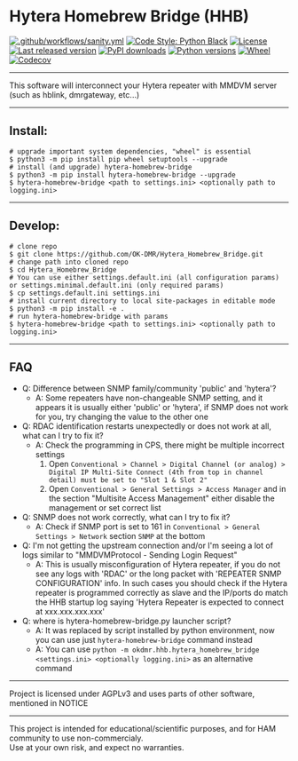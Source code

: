 # Hytera Homebrew Bridge (HHB)

[![.github/workflows/sanity.yml](https://img.shields.io/github/actions/workflow/status/OK-DMR/Hytera_Homebrew_Bridge/sanity.yml?style=flat-square&branch=master)](https://github.com/OK-DMR/Hytera_Homebrew_Bridge/actions)
[![Code Style: Python Black](https://img.shields.io/badge/code%20style-black-000000.svg?style=flat-square)](https://github.com/psf/black)
[![License](https://img.shields.io/github/license/OK-DMR/Hytera_Homebrew_Bridge?style=flat-square)](https://github.com/OK-DMR/Hytera_Homebrew_Bridge/blob/master/LICENSE)
[![Last released version](https://img.shields.io/pypi/v/hytera-homebrew-bridge?style=flat-square)](https://pypi.org/project/hytera-homebrew-bridge/)
[![PyPI downloads](https://img.shields.io/pypi/dd/hytera-homebrew-bridge?style=flat-square)](https://libraries.io/pypi/hytera-homebrew-bridge)
[![Python versions](https://img.shields.io/pypi/pyversions/hytera-homebrew-bridge?style=flat-square)](https://pypi.org/project/hytera-homebrew-bridge/)
[![Wheel](https://img.shields.io/pypi/wheel/hytera-homebrew-bridge?style=flat-square)](https://pypi.org/project/hytera-homebrew-bridge/#files)
[![Codecov](https://img.shields.io/codecov/c/github/OK-DMR/Hytera_Homebrew_Bridge?style=flat-square)](https://app.codecov.io/gh/OK-DMR/Hytera_Homebrew_Bridge)

----

This software will interconnect your Hytera repeater with MMDVM server (such as hblink, dmrgateway, etc...)

----
## Install:
```shell
# upgrade important system dependencies, "wheel" is essential
$ python3 -m pip install pip wheel setuptools --upgrade
# install (and upgrade) hytera-homebrew-bridge
$ python3 -m pip install hytera-homebrew-bridge --upgrade
$ hytera-homebrew-bridge <path to settings.ini> <optionally path to logging.ini>
```


----
## Develop:

```shell
# clone repo
$ git clone https://github.com/OK-DMR/Hytera_Homebrew_Bridge.git
# change path into cloned repo
$ cd Hytera_Homebrew_Bridge
# You can use either settings.default.ini (all configuration params) or settings.minimal.default.ini (only required params)
$ cp settings.default.ini settings.ini
# install current directory to local site-packages in editable mode
$ python3 -m pip install -e .
# run hytera-homebrew-bridge with params
$ hytera-homebrew-bridge <path to settings.ini> <optionally path to logging.ini>
```

----
## FAQ

- Q: Difference between SNMP family/community 'public' and 'hytera'?
  - A: Some repeaters have non-changeable SNMP setting, and it appears it is usually either 'public' or 'hytera', if SNMP does not work for you, try changing the value to the other one
- Q: RDAC identification restarts unexpectedly or does not work at all, what can I try to fix it?
  - A: Check the programming in CPS, there might be multiple incorrect settings
    1. Open `Conventional > Channel > Digital Channel (or analog) > Digital IP Multi-Site Connect (4th from top in channel detail) must be set to "Slot 1 & Slot 2"`
    2. Open `Conventional > General Settings > Access Manager` and in the section "Multisite Access Management" either disable the management or set correct list
- Q: SNMP does not work correctly, what can I try to fix it?
  - A: Check if SNMP port is set to 161 in `Conventional > General Settings > Network` section `SNMP` at the bottom
- Q: I'm not getting the upstream connection and/or I'm seeing a lot of logs similar to "MMDVMProtocol - Sending Login Request"
  - A: This is usually misconfiguration of Hytera repeater, if you do not see any logs with 'RDAC' or the long packet with 'REPEATER SNMP CONFIGURATION' info. In such cases you should check if the Hytera repeater is programmed correctly as slave and the IP/ports do match the HHB startup log saying 'Hytera Repeater is expected to connect at xxx.xxx.xxx.xxx'
- Q: where is hytera-homebrew-bridge.py launcher script?
  - A: It was replaced by script installed by python environment, now you can use just `hytera-homebrew-bridge` command instead 
  - A: You can use `python -m okdmr.hhb.hytera_homebrew_bridge <settings.ini> <optionally logging.ini>` as an alternative command

----

Project is licensed under AGPLv3 and uses parts of other software, mentioned in NOTICE

----

This project is intended for educational/scientific purposes, and for HAM community to use non-commercialy.  
Use at your own risk, and expect no warranties.
